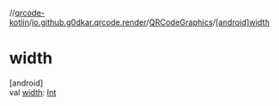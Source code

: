 //[qrcode-kotlin](../../../index.md)/[io.github.g0dkar.qrcode.render](../index.md)/[QRCodeGraphics](index.md)/[[android]width]([android]width.md)

# width

[android]\
val [width]([android]width.md): [Int](https://kotlinlang.org/api/latest/jvm/stdlib/kotlin/-int/index.html)
